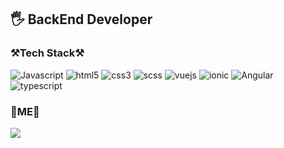 <h2 align=left>
    🖐 <strong>BackEnd Developer</strong>
</h2>

<h3 align=left>
    ⚒Tech Stack⚒
</h3>

<p align=left>
    <img alt="Javascript" src="https://img.shields.io/badge/Javascript-%23323330.svg?style=float&logo=javascript&logoColor=%23F7DF1E"/></a>
    <img alt="html5" src="https://img.shields.io/badge/Html5-%23E34F26.svg?style=float&logo=html5&logoColor=white"/></a>
    <img alt="css3" src="https://img.shields.io/badge/Css3-%231572B6.svg?style=float&logo=css3&logoColor=white"/></a>
    <img alt="scss" src="https://img.shields.io/badge/Sass-CC6699.svg?style=float&logo=Sass&logoColor=white"/></a>
    <img alt="vuejs" src="https://img.shields.io/badge/Vue-%2335495e.svg?style=float&logo=vue.js&logoColor=%234FC08D"/></a>
    <img alt="ionic" src="https://img.shields.io/badge/Ionic-3880FF?style=float&logo=Ionic&logoColor=white"/>
    <img alt="Angular" src="https://img.shields.io/badge/Angular-DD0031?style=float&logo=Angular&logoColor=white"/>
    <img alt="typescript" src="https://img.shields.io/badge/Typescript-3178C6?style=float&logo=typescript&logoColor=white"/>
</p>


<h3 align=left>
    💎ME💎
</h3>
<p align=left>
    <a href="https://notch-hardhat-c8a.notion.site/FrontEnd-Developer-4bc5b7f2996f4cd0ac4b47288597d2d5" target="_blank">
        <img src="https://img.shields.io/badge/RESUME-000000?style=flat-square&logo=Notion&logoColor=white"/>
    </a>
</p>
